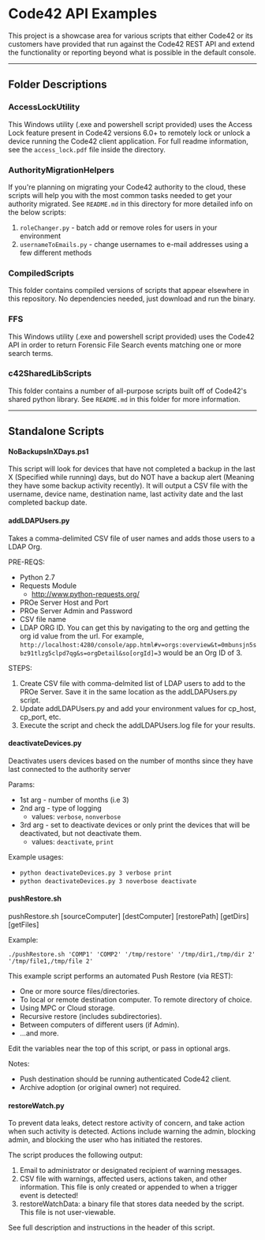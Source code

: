 # Code42 API Examples

This project is a showcase area for various scripts that either Code42 or its customers have provided that run against the Code42 REST API and extend the functionality or reporting beyond what is possible in the default console.

---
## Folder Descriptions
### AccessLockUtility
This Windows utility (.exe and powershell script provided) uses the Access Lock feature present in Code42 versions 6.0+ to remotely lock or unlock a device running the Code42 client application.  For full readme information, see the `access_lock.pdf` file inside the directory.

### AuthorityMigrationHelpers
If you're planning on migrating your Code42 authority to the cloud, these scripts will help you with the most common tasks needed to get your authority migrated.  See `README.md` in this directory for more detailed info on the below scripts:
1. `roleChanger.py` - batch add or remove roles for users in your environment
2. `usernameToEmails.py` - change usernames to e-mail addresses using a few different methods

### CompiledScripts
This folder contains compiled versions of scripts that appear elsewhere in this repository.  No dependencies needed, just download and run the binary.

### FFS
This Windows utility (.exe and powershell script provided) uses the Code42 API in order to return Forensic File Search events matching one or more search terms.

### c42SharedLibScripts
This folder contains a number of all-purpose scripts built off of Code42's shared python library.  See `README.md` in this folder for more information.

---
## Standalone Scripts

#### NoBackupsInXDays.ps1
This script will look for devices that have not completed a backup in the last X (Specified while running) days, but do NOT have a backup alert (Meaning they have some backup activity recently).  It will output a CSV file with the username, device name, destination name, last activity date and the last completed backup date.

#### addLDAPUsers.py
Takes a comma-delimited CSV file of user names and adds those users to a LDAP Org.

PRE-REQS:
* Python 2.7
* Requests Module
  * http://www.python-requests.org/
* PROe Server Host and Port
* PROe Server Admin and Password
* CSV file name
* LDAP ORG ID. You can get this by navigating to the org and getting the org id value from the url. For example, `http://localhost:4280/console/app.html#v=orgs:overview&t=0mbunsjn5sbz91tlzg5clpd7qg&s=orgDetail&so[orgId]=3` would be an Org ID of 3.

STEPS:
1. Create CSV file with comma-delmited list of LDAP users to add to the PROe Server. Save it in the same location as the addLDAPUsers.py script.
2. Update addLDAPUsers.py and add your environment values for cp_host, cp_port, etc.
3. Execute the script and check the addLDAPUsers.log file for your results.

#### deactivateDevices.py
Deactivates users devices based on the number of months since they have last connected to the authority server

Params:
* 1st arg - number of months (i.e 3)
* 2nd arg - type of logging
  * values: `verbose`, `nonverbose`
* 3rd arg - set to deactivate devices or only print the devices that will be deactivated, but not deactivate them.
  * values: `deactivate`, `print`

Example usages:
* `python deactivateDevices.py 3 verbose print`
* `python deactivateDevices.py 3 noverbose deactivate`

#### pushRestore.sh
pushRestore.sh [sourceComputer] [destComputer] [restorePath] [getDirs] [getFiles]

Example:

`./pushRestore.sh 'COMP1' 'COMP2' '/tmp/restore' '/tmp/dir1,/tmp/dir 2' '/tmp/file1,/tmp/file 2'`

This example script performs an automated Push Restore (via REST):
* One or more source files/directories.
* To local or remote destination computer.  To remote directory of choice.
* Using MPC or Cloud storage.
* Recursive restore (includes subdirectories).
* Between computers of different users (if Admin).
* ...and more.

Edit the variables near the top of this script, or pass in optional args.

Notes:
* Push destination should be running authenticated Code42 client.
* Archive adoption (or original owner) not required.

#### restoreWatch.py
To prevent data leaks, detect restore activity of concern, and take
action when such activity is detected. Actions include warning the
admin, blocking admin, and blocking the user who has initiated the
restores.

The script produces the following output:
1. Email to administrator or designated recipient of warning messages.
2. CSV file with warnings, affected users, actions taken, and other
information. This file is only created or appended to when a trigger
event is detected!
3. restoreWatchData: a binary file that stores data needed by the script.
This file is not user-viewable.

See full description and instructions in the header of this script.
